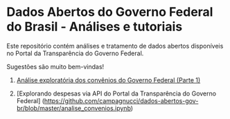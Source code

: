 # Dados Abertos do Governo Federal do Brasil - Análises e tutoriais

Este repositório contém análises e tratamento de dados abertos disponíveis no Portal da Transparência do Governo Federal.

Sugestões são muito bem-vindas!


1. [Análise exploratória dos convênios do Governo Federal (Parte 1)](https://github.com/campagnucci/dados-abertos-gov-br/blob/master/analise_convenios.ipynb) 


2. [Explorando despesas via API do Portal da Transparência do Governo Federal] (https://github.com/campagnucci/dados-abertos-gov-br/blob/master/analise_convenios.ipynb) 
